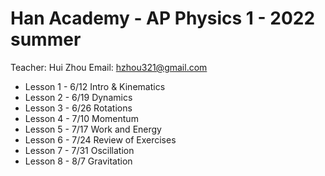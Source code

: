 # Han Academy - AP Physics 1 - 2022 summer

Teacher: Hui Zhou
Email:   hzhou321@gmail.com

* Lesson 1 - 6/12
    Intro & Kinematics
* Lesson 2 - 6/19
    Dynamics
* Lesson 3 - 6/26
    Rotations
* Lesson 4 - 7/10
    Momentum
* Lesson 5 - 7/17
    Work and Energy
* Lesson 6 - 7/24
    Review of Exercises
* Lesson 7 - 7/31
    Oscillation
* Lesson 8 - 8/7
    Gravitation
